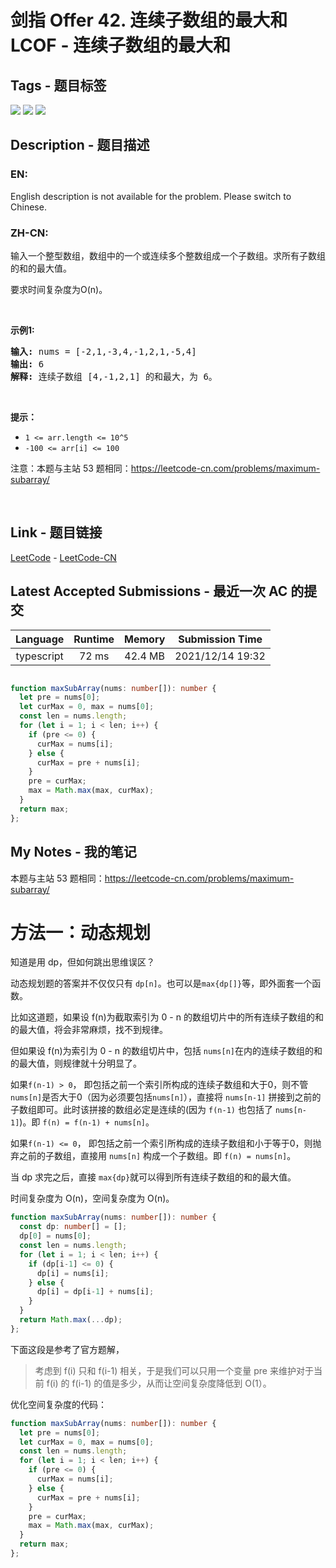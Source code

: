 
# 剑指 Offer 42. 连续子数组的最大和  LCOF - 连续子数组的最大和

## Tags - 题目标签

 <img src="https://img.shields.io/badge/Array-数组-blue.svg">   <img src="https://img.shields.io/badge/Divide and Conquer-分治-blue.svg">   <img src="https://img.shields.io/badge/Dynamic Programming-动态规划-blue.svg">  


## Description - 题目描述

### EN:
English description is not available for the problem. Please switch to Chinese.

### ZH-CN:
<p>输入一个整型数组，数组中的一个或连续多个整数组成一个子数组。求所有子数组的和的最大值。</p>

<p>要求时间复杂度为O(n)。</p>

<p>&nbsp;</p>

<p><strong>示例1:</strong></p>

<pre><strong>输入:</strong> nums = [-2,1,-3,4,-1,2,1,-5,4]
<strong>输出:</strong> 6
<strong>解释:</strong>&nbsp;连续子数组&nbsp;[4,-1,2,1] 的和最大，为&nbsp;6。</pre>

<p>&nbsp;</p>

<p><strong>提示：</strong></p>

<ul>
	<li><code>1 &lt;=&nbsp;arr.length &lt;= 10^5</code></li>
	<li><code>-100 &lt;= arr[i] &lt;= 100</code></li>
</ul>

<p>注意：本题与主站 53 题相同：<a href="https://leetcode-cn.com/problems/maximum-subarray/">https://leetcode-cn.com/problems/maximum-subarray/</a></p>

<p>&nbsp;</p>



## Link - 题目链接

[LeetCode](https://leetcode.com/problems/lian-xu-zi-shu-zu-de-zui-da-he-lcof/description/)  -  [LeetCode-CN](https://leetcode.cn/problems/lian-xu-zi-shu-zu-de-zui-da-he-lcof/description/)
## Latest Accepted Submissions - 最近一次 AC 的提交


| Language | Runtime | Memory | Submission Time |
|:---:|:---:|:---:|:---:|
| typescript  | 72 ms | 42.4 MB | 2021/12/14 19:32 |

```typescript

function maxSubArray(nums: number[]): number {
  let pre = nums[0];
  let curMax = 0, max = nums[0];
  const len = nums.length;
  for (let i = 1; i < len; i++) {
    if (pre <= 0) {
      curMax = nums[i];
    } else {
      curMax = pre + nums[i];
    }
    pre = curMax;
    max = Math.max(max, curMax);
  }
  return max;
};

```
## My Notes - 我的笔记


本题与主站 53 题相同：<https://leetcode-cn.com/problems/maximum-subarray/>

# 方法一：动态规划

知道是用 dp，但如何跳出思维误区？

动态规划题的答案并不仅仅只有 `dp[n]`。也可以是`max{dp[]}`等，即外面套一个函数。

比如这道题，如果设 f(n)为截取索引为 0 - n 的数组切片中的所有连续子数组的和的最大值，将会非常麻烦，找不到规律。

但如果设 f(n)为索引为 0 - n 的数组切片中，包括 `nums[n]`在内的连续子数组的和的最大值，则规律就十分明显了。

如果`f(n-1) > 0`， 即包括之前一个索引所构成的连续子数组和大于0，则不管 `nums[n]`是否大于0（因为必须要包括`nums[n]`），直接将 `nums[n-1]` 拼接到之前的子数组即可。此时该拼接的数组必定是连续的(因为 `f(n-1)` 也包括了 `nums[n-1]`)。即 `f(n) = f(n-1) + nums[n]`。

如果`f(n-1) <= 0`， 即包括之前一个索引所构成的连续子数组和小于等于0，则抛弃之前的子数组，直接用 `nums[n]` 构成一个子数组。即 `f(n) = nums[n]`。

当 dp 求完之后，直接 `max{dp}`就可以得到所有连续子数组的和的最大值。

时间复杂度为 O(n)，空间复杂度为 O(n)。

```typescript
function maxSubArray(nums: number[]): number {
  const dp: number[] = [];
  dp[0] = nums[0];
  const len = nums.length;
  for (let i = 1; i < len; i++) {
    if (dp[i-1] <= 0) {
      dp[i] = nums[i];
    } else {
      dp[i] = dp[i-1] + nums[i];
    }
  }
  return Math.max(...dp);
};
```

下面这段是参考了官方题解，

> 考虑到 f(i) 只和 f(i-1) 相关，于是我们可以只用一个变量 pre 来维护对于当前 f(i) 的 f(i-1) 的值是多少，从而让空间复杂度降低到 O(1）。

优化空间复杂度的代码：

```typescript
function maxSubArray(nums: number[]): number {
  let pre = nums[0];
  let curMax = 0, max = nums[0];
  const len = nums.length;
  for (let i = 1; i < len; i++) {
    if (pre <= 0) {
      curMax = nums[i];
    } else {
      curMax = pre + nums[i];
    }
    pre = curMax;
    max = Math.max(max, curMax);
  }
  return max;
};
```


